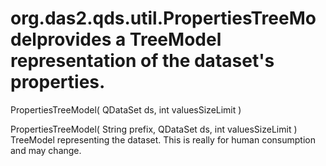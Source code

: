 # org.das2.qds.util.PropertiesTreeModelprovides a TreeModel representation of the dataset's properties.
PropertiesTreeModel( QDataSet ds, int valuesSizeLimit )


PropertiesTreeModel( String prefix, QDataSet ds, int valuesSizeLimit )
TreeModel representing the dataset.  This is really for human consumption and may change.

